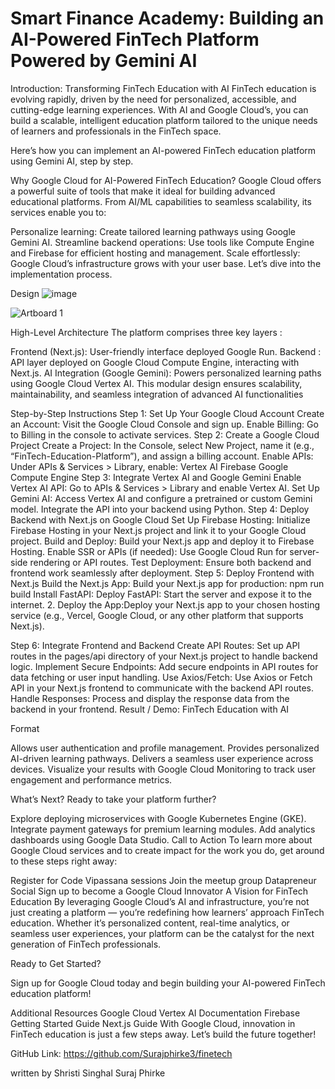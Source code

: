 <h1>Smart Finance Academy: Building an AI-Powered FinTech Platform Powered by Gemini AI</h1>


Introduction: Transforming FinTech Education with AI
FinTech education is evolving rapidly, driven by the need for personalized, accessible, and cutting-edge learning experiences. With AI and Google Cloud’s, you can build a scalable, intelligent education platform tailored to the unique needs of learners and professionals in the FinTech space.

Here’s how you can implement an AI-powered FinTech education platform using Gemini AI, step by step.

Why Google Cloud for AI-Powered FinTech Education?
Google Cloud offers a powerful suite of tools that make it ideal for building advanced educational platforms. From AI/ML capabilities to seamless scalability, its services enable you to:

Personalize learning: Create tailored learning pathways using Google Gemini AI.
Streamline backend operations: Use tools like Compute Engine and Firebase for efficient hosting and management.
Scale effortlessly: Google Cloud’s infrastructure grows with your user base.
Let’s dive into the implementation process.

Design
![image](https://github.com/user-attachments/assets/97fd4b3b-974f-4a9b-9897-fa4fe9decf54)

![Artboard 1](https://github.com/user-attachments/assets/f6853399-6de9-4012-a819-a809cf78e826)



High-Level Architecture
The platform comprises three key layers :

Frontend (Next.js): User-friendly interface deployed Google Run.
Backend : API layer deployed on Google Cloud Compute Engine, interacting with Next.js.
AI Integration (Google Gemini): Powers personalized learning paths using Google Cloud Vertex AI.
This modular design ensures scalability, maintainability, and seamless integration of advanced AI functionalities

Step-by-Step Instructions
Step 1: Set Up Your Google Cloud Account
Create an Account: Visit the Google Cloud Console and sign up.
Enable Billing: Go to Billing in the console to activate services.
Step 2: Create a Google Cloud Project
Create a Project: In the Console, select New Project, name it (e.g., “FinTech-Education-Platform”), and assign a billing account.
Enable APIs: Under APIs & Services > Library, enable:
Vertex AI
Firebase
Google Compute Engine
Step 3: Integrate Vertex AI and Google Gemini
Enable Vertex AI API: Go to APIs & Services > Library and enable Vertex AI.
Set Up Gemini AI:
Access Vertex AI and configure a pretrained or custom Gemini model.
Integrate the API into your backend using Python.
Step 4: Deploy Backend with Next.js on Google Cloud
Set Up Firebase Hosting: Initialize Firebase Hosting in your Next.js project and link it to your Google Cloud project.
Build and Deploy: Build your Next.js app and deploy it to Firebase Hosting.
Enable SSR or APIs (if needed): Use Google Cloud Run for server-side rendering or API routes.
Test Deployment: Ensure both backend and frontend work seamlessly after deployment.
Step 5: Deploy Frontend with Next.js
Build the Next.js App:
Build your Next.js app for production:
npm run build
Install FastAPI:
Deploy FastAPI: Start the server and expose it to the internet.
2. Deploy the App:Deploy your Next.js app to your chosen hosting service (e.g., Vercel, Google Cloud, or any other platform that supports Next.js).

Step 6: Integrate Frontend and Backend
Create API Routes: Set up API routes in the pages/api directory of your Next.js project to handle backend logic.
Implement Secure Endpoints: Add secure endpoints in API routes for data fetching or user input handling.
Use Axios/Fetch: Use Axios or Fetch API in your Next.js frontend to communicate with the backend API routes.
Handle Responses: Process and display the response data from the backend in your frontend.
Result / Demo: FinTech Education with AI



Format

Allows user authentication and profile management.
Provides personalized AI-driven learning pathways.
Delivers a seamless user experience across devices.
Visualize your results with Google Cloud Monitoring to track user engagement and performance metrics.

What’s Next?
Ready to take your platform further?

Explore deploying microservices with Google Kubernetes Engine (GKE).
Integrate payment gateways for premium learning modules.
Add analytics dashboards using Google Data Studio.
Call to Action
To learn more about Google Cloud services and to create impact for the work you do, get around to these steps right away:

Register for Code Vipassana sessions
Join the meetup group Datapreneur Social
Sign up to become a Google Cloud Innovator
A Vision for FinTech Education
By leveraging Google Cloud’s AI and infrastructure, you’re not just creating a platform — you’re redefining how learners’ approach FinTech education. Whether it’s personalized content, real-time analytics, or seamless user experiences, your platform can be the catalyst for the next generation of FinTech professionals.

Ready to Get Started?

Sign up for Google Cloud today and begin building your AI-powered FinTech education platform!

Additional Resources
Google Cloud Vertex AI Documentation
Firebase Getting Started Guide
Next.js Guide
With Google Cloud, innovation in FinTech education is just a few steps away. Let’s build the future together!

GitHub Link: https://github.com/Surajphirke3/finetech

written by Shristi Singhal
Suraj Phirke
